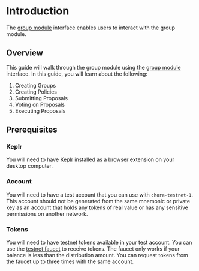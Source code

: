 # Introduction

The [group module](https://chora.io/mods/group) interface enables users to interact with the group module.

## Overview

This guide will walk through the group module using the [group module](https://chora.io/mods/group) interface. In this guide, you will learn about the following:

1. Creating Groups
2. Creating Policies
3. Submitting Proposals
4. Voting on Proposals
5. Executing Proposals

## Prerequisites

### Keplr

You will need to have [Keplr](https://www.keplr.app/download) installed as a browser extension on your desktop computer.

### Account

You will need to have a test account that you can use with `chora-testnet-1`. This account should not be generated from the same mnemonic or private key as an account that holds any tokens of real value or has any sensitive permissions on another network.

### Tokens

You will need to have testnet tokens available in your test account. You can use the [testnet faucet](https://chora.io/faucet) to receive tokens. The faucet only works if your balance is less than the distribution amount. You can request tokens from the faucet up to three times with the same account.

